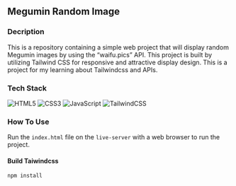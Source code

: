## Megumin Random Image

### Decription

This is a repository containing a simple web project that will display random Megumin images by using the “waifu.pics” API. This project is built by utilizing Tailwind CSS for responsive and attractive display design. This is a project for my learning about Tailwindcss and APIs.

### Tech Stack

![HTML5](https://img.shields.io/badge/html5-%23E34F26.svg?style=for-the-badge&logo=html5&logoColor=white)
![CSS3](https://img.shields.io/badge/css3-%231572B6.svg?style=for-the-badge&logo=css3&logoColor=white)
![JavaScript](https://img.shields.io/badge/javascript-%23323330.svg?style=for-the-badge&logo=javascript&logoColor=%23F7DF1E)
![TailwindCSS](https://img.shields.io/badge/tailwindcss-%2338B2AC.svg?style=for-the-badge&logo=tailwind-css&logoColor=white)

### How To Use

Run the `index.html` file on the `live-server` with a web browser to run the project.

#### Build Taiwindcss

```bash
npm install
```
